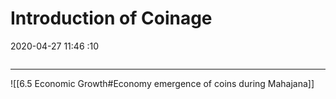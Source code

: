 # Introduction of Coinage

2020-04-27 11:46 :10

```toc
```

- --

![[6.5 Economic Growth#Economy emergence of coins during Mahajana]]
